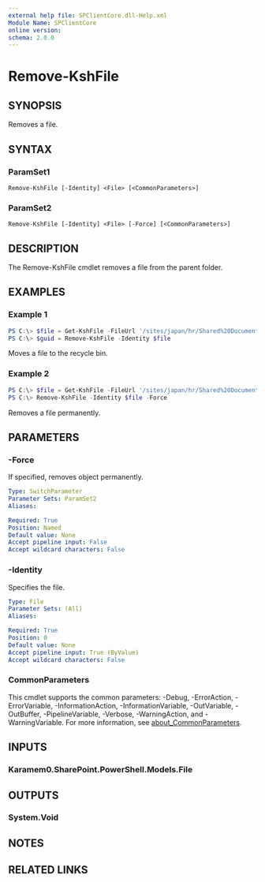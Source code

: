 ```yaml
---
external help file: SPClientCore.dll-Help.xml
Module Name: SPClientCore
online version:
schema: 2.0.0
---
```


# Remove-KshFile

## SYNOPSIS
Removes a file.

## SYNTAX

### ParamSet1
```
Remove-KshFile [-Identity] <File> [<CommonParameters>]
```

### ParamSet2
```
Remove-KshFile [-Identity] <File> [-Force] [<CommonParameters>]
```

## DESCRIPTION
The Remove-KshFile cmdlet removes a file from the parent folder.

## EXAMPLES

### Example 1
```powershell
PS C:\> $file = Get-KshFile -FileUrl '/sites/japan/hr/Shared%20Documents/Readme.txt'
PS C:\> $guid = Remove-KshFile -Identity $file
```

Moves a file to the recycle bin.

### Example 2
```powershell
PS C:\> $file = Get-KshFile -FileUrl '/sites/japan/hr/Shared%20Documents/Readme.txt'
PS C:\> Remove-KshFile -Identity $file -Force
```

Removes a file permanently.

## PARAMETERS

### -Force
If specified, removes object permanently.

```yaml
Type: SwitchParameter
Parameter Sets: ParamSet2
Aliases:

Required: True
Position: Named
Default value: None
Accept pipeline input: False
Accept wildcard characters: False
```

### -Identity
Specifies the file.

```yaml
Type: File
Parameter Sets: (All)
Aliases:

Required: True
Position: 0
Default value: None
Accept pipeline input: True (ByValue)
Accept wildcard characters: False
```

### CommonParameters
This cmdlet supports the common parameters: -Debug, -ErrorAction, -ErrorVariable, -InformationAction, -InformationVariable, -OutVariable, -OutBuffer, -PipelineVariable, -Verbose, -WarningAction, and -WarningVariable. For more information, see [about_CommonParameters](http://go.microsoft.com/fwlink/?LinkID=113216).

## INPUTS

### Karamem0.SharePoint.PowerShell.Models.File

## OUTPUTS

### System.Void

## NOTES

## RELATED LINKS
